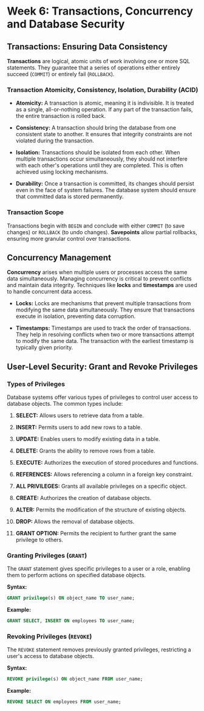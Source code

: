 # Week 6: Transactions, Concurrency and Database Security

## Transactions: Ensuring Data Consistency

**Transactions** are logical, atomic units of work involving one or more SQL statements. They guarantee that a series of operations either entirely succeed (`COMMIT`) or entirely fail (`ROLLBACK`).

### Transaction Atomicity, Consistency, Isolation, Durability (ACID)

- **Atomicity:** A transaction is atomic, meaning it is indivisible. It is treated as a single, all-or-nothing operation. If any part of the transaction fails, the entire transaction is rolled back.

- **Consistency:** A transaction should bring the database from one consistent state to another. It ensures that integrity constraints are not violated during the transaction.

- **Isolation:** Transactions should be isolated from each other. When multiple transactions occur simultaneously, they should not interfere with each other's operations until they are completed. This is often achieved using locking mechanisms.

- **Durability:** Once a transaction is committed, its changes should persist even in the face of system failures. The database system should ensure that committed data is stored permanently.

### Transaction Scope

Transactions begin with `BEGIN` and conclude with either `COMMIT` (to save changes) or `ROLLBACK` (to undo changes). **Savepoints** allow partial rollbacks, ensuring more granular control over transactions.

## Concurrency Management

**Concurrency** arises when multiple users or processes access the same data simultaneously. Managing concurrency is critical to prevent conflicts and maintain data integrity. Techniques like **locks** and **timestamps** are used to handle concurrent data access.

- **Locks:** Locks are mechanisms that prevent multiple transactions from modifying the same data simultaneously. They ensure that transactions execute in isolation, preventing data corruption.

- **Timestamps:** Timestamps are used to track the order of transactions. They help in resolving conflicts when two or more transactions attempt to modify the same data. The transaction with the earliest timestamp is typically given priority.

## User-Level Security: Grant and Revoke Privileges

### Types of Privileges

Database systems offer various types of privileges to control user access to database objects. The common types include:

1. **SELECT:** Allows users to retrieve data from a table.

2. **INSERT:** Permits users to add new rows to a table.

3. **UPDATE:** Enables users to modify existing data in a table.

4. **DELETE:** Grants the ability to remove rows from a table.

5. **EXECUTE:** Authorizes the execution of stored procedures and functions.

6. **REFERENCES:** Allows referencing a column in a foreign key constraint.

7. **ALL PRIVILEGES:** Grants all available privileges on a specific object.

8. **CREATE:** Authorizes the creation of database objects.

9. **ALTER:** Permits the modification of the structure of existing objects.

10. **DROP:** Allows the removal of database objects.

11. **GRANT OPTION:** Permits the recipient to further grant the same privilege to others.

### Granting Privileges (`GRANT`)

The `GRANT` statement gives specific privileges to a user or a role, enabling them to perform actions on specified database objects.

**Syntax:**
```sql
GRANT privilege(s) ON object_name TO user_name;
```

**Example:**
```sql
GRANT SELECT, INSERT ON employees TO user_name;
```

### Revoking Privileges (`REVOKE`)

The `REVOKE` statement removes previously granted privileges, restricting a user's access to database objects.

**Syntax:**
```sql
REVOKE privilege(s) ON object_name FROM user_name;
```

**Example:**
```sql
REVOKE SELECT ON employees FROM user_name;
```
